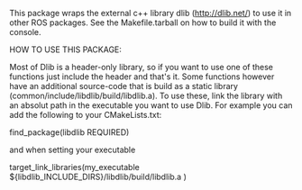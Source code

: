 This package wraps the external c++ library dlib (http://dlib.net/) to use it in other ROS packages. See the Makefile.tarball on how to build it with the console.

HOW TO USE THIS PACKAGE:

Most of Dlib is a header-only library, so if you want to use one of these functions just include the header and that's it. Some functions however have an additional source-code that is build as a static library (common/include/libdlib/build/libdlib.a). To use these, link the library with an absolut path in the executable you want to use Dlib. For example you can add the following to your CMakeLists.txt:

find_package(libdlib REQUIRED)

and when setting your executable

target_link_libraries(my_executable
	${libdlib_INCLUDE_DIRS}/libdlib/build/libdlib.a
)
